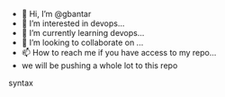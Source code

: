 - 👋 Hi, I’m @gbantar
- 👀 I’m interested in devops...
- 🌱 I’m currently learning devops...
- 💞️ I’m looking to collaborate on ...
- 📫 How to reach me if you have access to my repo...
-  we will be pushing a whole lot to this repo

<!---
gbantar/gbantar is a ✨ special ✨ repository because its `README.md` (this file) appears on your GitHub profile.
You can click the Preview link to take a look at your changes.
--->
syntax
